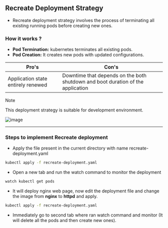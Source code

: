 ## Recreate Deployment Strategy

- Recreate deployment strategy involves the process of terminating all existing running pods before creating new ones.


### How it works ?

- <b>Pod Termination:</b> kubernetes terminates all existing pods.
- <b>Pod Creation:</b> It creates new pods with updated configurations.

| Pro's    | Con's |
| -------- | ------- |
| Application state entirely renewed | Downtime that depends on the both shutdown and boot duration of the application     |

> [!Note]
> This deployment strategy is suitable for development environment.

![image](https://github.com/user-attachments/assets/90197afc-a892-47d5-9160-c4543b64defa)

---

### Steps to implement Recreate deployment

- Apply the file present in the current directory with name recreate-deployment.yaml
```bash
kubectl apply -f recreate-deployment.yaml
```

- Open a new tab and run the watch command to monitor the deployment
```bash
watch kubectl get pods
```

- It will deploy nginx web page, now edit the deployment file and change the image from <b>nginx</b> to <b>httpd</b> and apply.

```bash
kubectl apply -f recreate-deployment.yaml
```

- Immediately go to second tab where ran watch command and monitor (It will delete all the pods and then create new ones).
